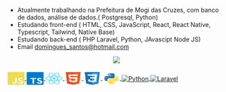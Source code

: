 

-  Atualmente trabalhando na Prefeitura de Mogi das Cruzes, com banco de dados, análise de dados.( Postgresql, Python)
-  Estudando front-end ( HTML, CSS, JavaScript, React, React Native, Typescript, Tailwind, Native Base)
-  Estudando back-end ( PHP Laravel, Python, JAvascipt Node JS)  
- Email domingues_santos@hotmail.com


<div align="center">
  <a href="https://github.com/cdomingues>
  <img height="180em" src="https://github-readme-stats.vercel.app/api?username=cdomingues&show_icons=true&theme=dracula&include_all_commits=true&count_private=true"/>
  <img height="180em" src="https://github-readme-stats.vercel.app/api/top-langs/?username=cdomingues&layout=compact&langs_count=7&theme=dracula"/>
</div>

                                                                                                                                                
 <div style="display:  inline_block"><br> 
  <img align="center" alt="Js" height="30" width="40" src="https://raw.githubusercontent.com/devicons/devicon/master/icons/javascript/javascript-plain.svg">
  <img align="center" alt="Ts" height="30" width="40" src="https://raw.githubusercontent.com/devicons/devicon/master/icons/typescript/typescript-plain.svg">
  <img align="center" alt="React" height="30" width="40" src="https://raw.githubusercontent.com/devicons/devicon/master/icons/react/react-original.svg">
  <img align="center" alt="HTML" height="30" width="40" src="https://raw.githubusercontent.com/devicons/devicon/master/icons/html5/html5-original.svg">
  <img align="center" alt="CSS" height="30" width="40" src="https://raw.githubusercontent.com/devicons/devicon/master/icons/css3/css3-original.svg">
  <img align="center" alt="Python" height="30" width="40" src="https://raw.githubusercontent.com/devicons/devicon/master/icons/python/python-original.svg">
  <img align="center" alt="Python" height="30" width="40"  src="https://cdn.jsdelivr.net/gh/devicons/devicon/icons/tailwindcss/tailwindcss-plain.svg" />
  <img align="center" alt="Laravel" height="30" width="40"src="https://cdn.jsdelivr.net/gh/devicons/devicon/icons/laravel/laravel-plain.svg" />

  
</div>
